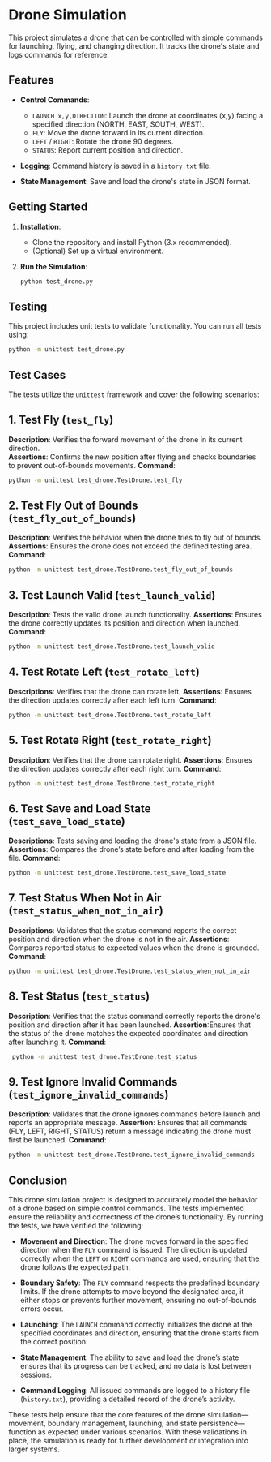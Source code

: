 # Drone Simulation

This project simulates a drone that can be controlled with simple commands for launching, flying, and changing direction. It tracks the drone's state and logs commands for reference.

## Features

- **Control Commands**:
  - `LAUNCH x,y,DIRECTION`: Launch the drone at coordinates (x,y) facing a specified direction (NORTH, EAST, SOUTH, WEST).
  - `FLY`: Move the drone forward in its current direction.
  - `LEFT` / `RIGHT`: Rotate the drone 90 degrees.
  - `STATUS`: Report current position and direction.

- **Logging**: Command history is saved in a `history.txt` file.
- **State Management**: Save and load the drone's state in JSON format.

## Getting Started

1. **Installation**:
   - Clone the repository and install Python (3.x recommended).
   - (Optional) Set up a virtual environment.

2. **Run the Simulation**:
   ```bash
   python test_drone.py


## Testing 

This project includes unit tests to validate functionality. You can run all tests using:  
```bash
python -m unittest test_drone.py 
```

## Test Cases

The tests utilize the `unittest` framework and cover the following scenarios:

## 1. Test Fly (`test_fly`)

**Description**: Verifies the forward movement of the drone in its current direction.  
**Assertions**: Confirms the new position after flying and checks boundaries to prevent out-of-bounds movements.
**Command**:
```bash
python -m unittest test_drone.TestDrone.test_fly
```

## 2. Test Fly Out of Bounds (`test_fly_out_of_bounds`)

**Description**: Verifies the behavior when the drone tries to fly out of bounds.
**Assertions**: Ensures the drone does not exceed the defined testing area.
**Command**:
```bash 
python -m unittest test_drone.TestDrone.test_fly_out_of_bounds
```

## 3. Test Launch Valid (`test_launch_valid`)

**Description**: Tests the valid drone launch functionality.
**Assertions**: Ensures the drone correctly updates its position and direction when launched.
**Command**:
```bash 
python -m unittest test_drone.TestDrone.test_launch_valid
```

## 4. Test Rotate Left (`test_rotate_left`)

**Descriptions**: Verifies that the drone can rotate left.
**Assertions**: Ensures the direction updates correctly after each left turn.
**Command**: 
``` bash
python -m unittest test_drone.TestDrone.test_rotate_left
```

## 5.  Test Rotate Right (`test_rotate_right`)

**Description**: Verifies that the drone can rotate right.
**Assertions**:  Ensures the direction updates correctly after each right turn.
**Command**: 
``` bash 
python -m unittest test_drone.TestDrone.test_rotate_right
```

## 6. Test Save and Load State (`test_save_load_state`)

**Descriptions**: Tests saving and loading the drone's state from a JSON file.
**Assertions**: Compares the drone’s state before and after loading from the file.
**Command**: 
``` bash 
python -m unittest test_drone.TestDrone.test_save_load_state
```

## 7. Test Status When Not in Air (`test_status_when_not_in_air`)

**Descriptions**: Validates that the status command reports the correct position and direction when the drone is not in the air.
**Assertions**: Compares reported status to expected values when the drone is grounded.
**Command**:
``` bash 
python -m unittest test_drone.TestDrone.test_status_when_not_in_air
```

## 8. Test Status (`test_status`)

**Description**: Verifies that the status command correctly reports the drone's position and direction after it has been launched.
**Assertion**:Ensures that the status of the drone matches the expected coordinates and direction after launching it.
**Command**: 
``` bash 
 python -m unittest test_drone.TestDrone.test_status
```

## 9. Test Ignore Invalid Commands (`test_ignore_invalid_commands`) 

**Description**: Validates that the drone ignores commands before launch and reports an appropriate message.
**Assertion**: Ensures that all commands (FLY, LEFT, RIGHT, STATUS) return a message indicating the drone must first be launched.
**Command**: 
``` bash 
python -m unittest test_drone.TestDrone.test_ignore_invalid_commands
```


## Conclusion

This drone simulation project is designed to accurately model the behavior of a drone based on simple control commands. The tests implemented ensure the reliability and correctness of the drone’s functionality. By running the tests, we have verified the following:

- **Movement and Direction**: The drone moves forward in the specified direction when the `FLY` command is issued. The direction is updated correctly when the `LEFT` or `RIGHT` commands are used, ensuring that the drone follows the expected path.
  
- **Boundary Safety**: The `FLY` command respects the predefined boundary limits. If the drone attempts to move beyond the designated area, it either stops or prevents further movement, ensuring no out-of-bounds errors occur.

- **Launching**: The `LAUNCH` command correctly initializes the drone at the specified coordinates and direction, ensuring that the drone starts from the correct position.

- **State Management**: The ability to save and load the drone’s state ensures that its progress can be tracked, and no data is lost between sessions.

- **Command Logging**: All issued commands are logged to a history file (`history.txt`), providing a detailed record of the drone’s activity.

These tests help ensure that the core features of the drone simulation—movement, boundary management, launching, and state persistence—function as expected under various scenarios. With these validations in place, the simulation is ready for further development or integration into larger systems.







